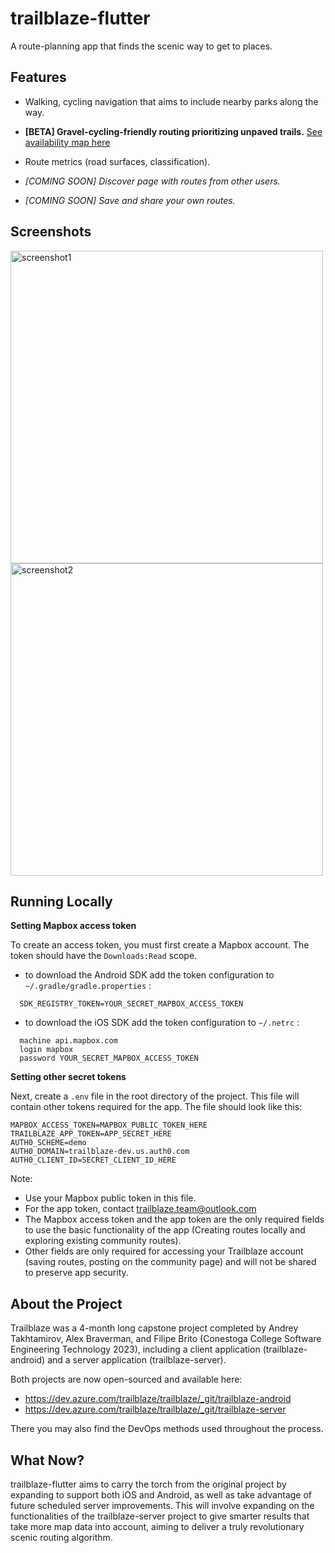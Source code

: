 
# trailblaze-flutter

A route-planning app that finds the scenic way to get to places. 


## Features
- Walking, cycling navigation that aims to include nearby parks along the way.
- **[BETA] Gravel-cycling-friendly routing prioritizing unpaved trails.** [See availability map here](https://github.com/andreytakhtamirov/trailblaze-pathsense#supported-regions)
- Route metrics (road surfaces, classification).

- *[COMING SOON] Discover page with routes from other users.*
- *[COMING SOON] Save and share your own routes.*


## Screenshots
<img width="500" alt="screenshot1" src="https://github.com/andreytakhtamirov/trailblaze-flutter/assets/70922688/245bb520-016d-44db-930c-8f48dced1489">
<img width="500" alt="screenshot2" src="https://github.com/andreytakhtamirov/trailblaze-flutter/assets/70922688/c6a3d4fc-a71e-477f-8e7d-5f876c3877e7">


## Running Locally

**Setting Mapbox access token**

To create an access token, you must first create a Mapbox account. The token should have the `Downloads:Read` scope.

-   to download the Android SDK add the token configuration to  `~/.gradle/gradle.properties`  :
```
  SDK_REGISTRY_TOKEN=YOUR_SECRET_MAPBOX_ACCESS_TOKEN
```

-   to download the iOS SDK add the token configuration to  `~/.netrc`  :

```
  machine api.mapbox.com
  login mapbox
  password YOUR_SECRET_MAPBOX_ACCESS_TOKEN
```

**Setting other secret tokens**

Next, create a `.env` file in the root directory of the project. This file will contain other tokens required for the app. The file should look like this:

    MAPBOX_ACCESS_TOKEN=MAPBOX_PUBLIC_TOKEN_HERE
    TRAILBLAZE_APP_TOKEN=APP_SECRET_HERE
    AUTH0_SCHEME=demo
    AUTH0_DOMAIN=trailblaze-dev.us.auth0.com
    AUTH0_CLIENT_ID=SECRET_CLIENT_ID_HERE
    
Note:
- Use your Mapbox public token in this file.
- For the app token, contact trailblaze.team@outlook.com
- The Mapbox access token and the app token are the only required fields to use the basic functionality of the app (Creating routes locally and exploring existing community routes).
- Other fields are only required for accessing your Trailblaze account (saving routes, posting on the community page) and will not be shared to preserve app security.


## About the Project

Trailblaze was a 4-month long capstone project completed by Andrey Takhtamirov, Alex Braverman, and Filipe Brito (Conestoga College Software Engineering Technology 2023), including a client application (trailblaze-android) and a server application (trailblaze-server).

Both projects are now open-sourced and available here:
- https://dev.azure.com/trailblaze/trailblaze/_git/trailblaze-android
- https://dev.azure.com/trailblaze/trailblaze/_git/trailblaze-server

There you may also find the DevOps methods used throughout the process.


## What Now?

trailblaze-flutter aims to carry the torch from the original project by expanding to support both iOS and Android, as well as take advantage of future scheduled server improvements. This will involve expanding on the functionalities of the trailblaze-server project to give smarter results that take more map data into account, aiming to deliver a truly revolutionary scenic routing algorithm.

